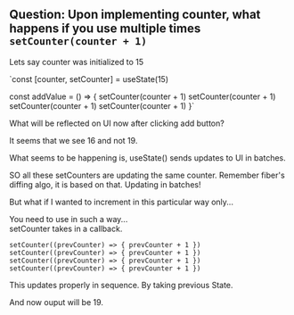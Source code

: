 ## Question: Upon implementing counter, what happens if you use multiple times `setCounter(counter + 1)`

Lets say counter was initialized to 15  

`const [counter, setCounter] = useState(15)

 const addValue = () => {
    setCounter(counter + 1)
    setCounter(counter + 1)
    setCounter(counter + 1)
    setCounter(counter + 1)
}`

What will be reflected on UI now after clicking add button?


It seems that we see 16 and not 19.

What seems to be happening is, useState() sends updates to UI in batches. 

SO all these setCounters are updating the same counter.
Remember fiber's diffing algo, it is based on that. Updating in batches!  

But what if I wanted to increment in this particular way only...  

You need to use in such a way...  
setCounter takes in a callback.  

`
setCounter((prevCounter) => {
    prevCounter + 1
})
setCounter((prevCounter) => {
    prevCounter + 1
})
setCounter((prevCounter) => {
    prevCounter + 1
})
setCounter((prevCounter) => {
    prevCounter + 1
})
`

This updates properly in sequence. By taking previous State.

And now ouput will be 19.

